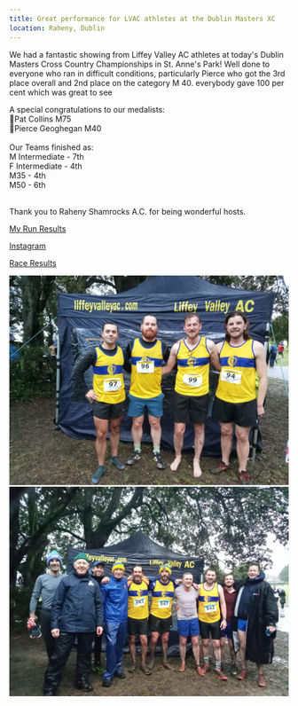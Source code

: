 ```yaml
---
title: Great performance for LVAC athletes at the Dublin Masters XC
location: Raheny, Dublin
---
```


We had a fantastic showing from Liffey Valley AC athletes at today's Dublin Masters Cross Country Championships in St. Anne's Park!
Well done to everyone who ran in difficult conditions, particularly Pierce who got the 3rd place overall and 2nd place on the category M 40.
everybody gave 100 per cent which was great to see

A special congratulations to our medalists:<br>
🥇Pat Collins M75<br>
🥈Pierce Geoghegan M40<br>
<br>
Our Teams finished as:<br>
M Intermediate - 7th<br>
F Intermediate - 4th<br>
M35 - 4th<br>
M50 - 6th<br><br>

Thank you to Raheny Shamrocks A.C. for being wonderful hosts. 

<a href="https://www.myrunresults.com/events/dublin_inter__masters_xc_champs_2025/5592/results" target="_blank" rel="noopener noreferrer">My Run Results</a>

<a href="https://www.instagram.com/p/DEdV4JmOwiY/?utm_source=ig_web_button_share_sheet&igsh=MzRlODBiNWFlZA==" target="_blank" rel="noopener noreferrer">Instagram</a>

<a href="/races/2025-01-05-dublin-masters-xc/" target="_blank" rel="noopener noreferrer">Race Results</a>

<img src="/assets/images/races/2025/2025-01-05_intermediates.jpeg" class="img-fluid" alt="Medalists">
<img src="/assets/images/races/2025/2025-01-05_masters35.jpeg" class="img-fluid" alt="Medalists">